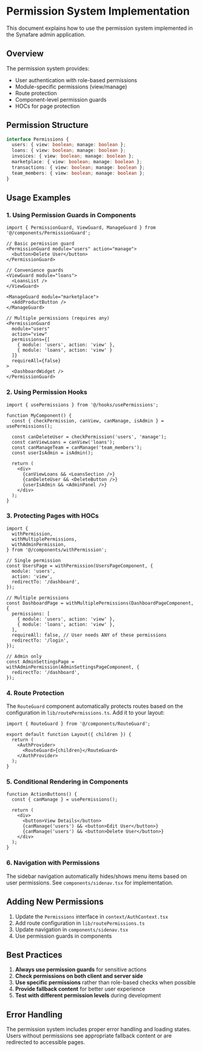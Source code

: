 # Permission System Implementation

This document explains how to use the permission system implemented in the Synafare admin application.

## Overview

The permission system provides:

- User authentication with role-based permissions
- Module-specific permissions (view/manage)
- Route protection
- Component-level permission guards
- HOCs for page protection

## Permission Structure

```typescript
interface Permissions {
  users: { view: boolean; manage: boolean };
  loans: { view: boolean; manage: boolean };
  invoices: { view: boolean; manage: boolean };
  marketplace: { view: boolean; manage: boolean };
  transactions: { view: boolean; manage: boolean };
  team_members: { view: boolean; manage: boolean };
}
```

## Usage Examples

### 1. Using Permission Guards in Components

```tsx
import { PermissionGuard, ViewGuard, ManageGuard } from '@/components/PermissionGuard';

// Basic permission guard
<PermissionGuard module="users" action="manage">
  <button>Delete User</button>
</PermissionGuard>

// Convenience guards
<ViewGuard module="loans">
  <LoansList />
</ViewGuard>

<ManageGuard module="marketplace">
  <AddProductButton />
</ManageGuard>

// Multiple permissions (requires any)
<PermissionGuard
  module="users"
  action="view"
  permissions={[
    { module: 'users', action: 'view' },
    { module: 'loans', action: 'view' }
  ]}
  requireAll={false}
>
  <DashboardWidget />
</PermissionGuard>
```

### 2. Using Permission Hooks

```tsx
import { usePermissions } from '@/hooks/usePermissions';

function MyComponent() {
  const { checkPermission, canView, canManage, isAdmin } = usePermissions();

  const canDeleteUser = checkPermission('users', 'manage');
  const canViewLoans = canView('loans');
  const canManageTeam = canManage('team_members');
  const userIsAdmin = isAdmin();

  return (
    <div>
      {canViewLoans && <LoansSection />}
      {canDeleteUser && <DeleteButton />}
      {userIsAdmin && <AdminPanel />}
    </div>
  );
}
```

### 3. Protecting Pages with HOCs

```tsx
import {
  withPermission,
  withMultiplePermissions,
  withAdminPermission,
} from '@/components/withPermission';

// Single permission
const UsersPage = withPermission(UsersPageComponent, {
  module: 'users',
  action: 'view',
  redirectTo: '/dashboard',
});

// Multiple permissions
const DashboardPage = withMultiplePermissions(DashboardPageComponent, {
  permissions: [
    { module: 'users', action: 'view' },
    { module: 'loans', action: 'view' },
  ],
  requireAll: false, // User needs ANY of these permissions
  redirectTo: '/login',
});

// Admin only
const AdminSettingsPage = withAdminPermission(AdminSettingsPageComponent, {
  redirectTo: '/dashboard',
});
```

### 4. Route Protection

The `RouteGuard` component automatically protects routes based on the configuration in `lib/routePermissions.ts`. Add it to your layout:

```tsx
import { RouteGuard } from '@/components/RouteGuard';

export default function Layout({ children }) {
  return (
    <AuthProvider>
      <RouteGuard>{children}</RouteGuard>
    </AuthProvider>
  );
}
```

### 5. Conditional Rendering in Components

```tsx
function ActionButtons() {
  const { canManage } = usePermissions();

  return (
    <div>
      <button>View Details</button>
      {canManage('users') && <button>Edit User</button>}
      {canManage('users') && <button>Delete User</button>}
    </div>
  );
}
```

### 6. Navigation with Permissions

The sidebar navigation automatically hides/shows menu items based on user permissions. See `components/sidenav.tsx` for implementation.

## Adding New Permissions

1. Update the `Permissions` interface in `context/AuthContext.tsx`
2. Add route configuration in `lib/routePermissions.ts`
3. Update navigation in `components/sidenav.tsx`
4. Use permission guards in components

## Best Practices

1. **Always use permission guards** for sensitive actions
2. **Check permissions on both client and server side**
3. **Use specific permissions** rather than role-based checks when possible
4. **Provide fallback content** for better user experience
5. **Test with different permission levels** during development

## Error Handling

The permission system includes proper error handling and loading states. Users without permissions see appropriate fallback content or are redirected to accessible pages.
